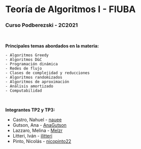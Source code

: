 # Teoría de Algoritmos I - FIUBA
### Curso Podberezski - 2C2021

<br/>

**Principales temas abordados en la materia:**

    - Algoritmos Greedy
    - Algoritmos D&C
    - Programación dinámica
    - Redes de flujo
    - Clases de complejidad y reducciones
    - Algoritmos randomizados
    - Algoritmos de aproximación
    - Análisis amortizado
    - Computabilidad

<br/>

**Integrantes TP2 y TP3:**
- Castro, Nahuel - [nauee](https://github.com/nauee)
- Gutson, Ana - [AnaGutson](https://github.com/AnaGutson)
- Lazzaro, Melina - [Melzr](https://github.com/Melzr)
- Litteri, Iván - [ilitteri](https://github.com/ilitteri)
- Pinto, Nicolás - [nicopinto22](https://github.com/nicopinto22)
